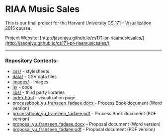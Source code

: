 # RIAA Music Sales

This is our final project for the Harvard University [CS 171 - Visualization ](http://www.cs171.org/2015/index.html) 2015 course.

Project Website: [http://jasonjyu.github.io/cs171-pr-riaamusicsales/](http://jasonjyu.github.io/cs171-pr-riaamusicsales/)

---

### Repository Contents:
* [css/](css/) - stylesheets
* [data/](data/) - CSV data files
* [images/](images/) - images
* [js/](js/) - code
* [libs/](libs/) - third party libraries
* [index.html](index.html) - visualization page
* [processbook_yu_franseen_fadaee.docx](processbook_yu_franseen_fadaee.docx) - Process Book document (Word version)
* [processbook_yu_franseen_fadaee.pdf](processbook_yu_franseen_fadaee.pdf) - Process Book document (PDF version)
* [proposal_yu_franseen_fadaee.docx](proposal_yu_franseen_fadaee.docx) - Proposal document (Word version)
* [proposal_yu_franseen_fadaee.pdf](proposal_yu_franseen_fadaee.pdf) - Proposal document (PDF version)

